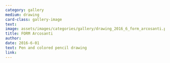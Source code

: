 ```yaml
---
category: gallery
medium: drawing
card-class: gallery-image
text:
image: assets/images/categories/gallery/drawing_2016_6_form_arcosanti.png
title: FORM Arcosanti
author:
date: 2016-6-01
text: Pen and colored pencil drawing
link:
---
```

